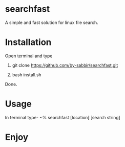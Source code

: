 # searchfast
A simple and fast solution for linux file search.
# Installation
Open terminal and type

1) git clone https://github.com/by-sabbir/searchfast.git

2) bash install.sh

Done. 

# Usage
In terminal type- 
~% searchfast [location] [search string]

# Enjoy
